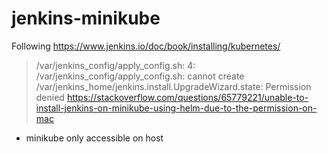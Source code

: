 # jenkins-minikube

Following
https://www.jenkins.io/doc/book/installing/kubernetes/

> /var/jenkins_config/apply_config.sh: 4: /var/jenkins_config/apply_config.sh: cannot create /var/jenkins_home/jenkins.install.UpgradeWizard.state: Permission denied
https://stackoverflow.com/questions/65779221/unable-to-install-jenkins-on-minikube-using-helm-due-to-the-permission-on-mac

- minikube only accessible on host
